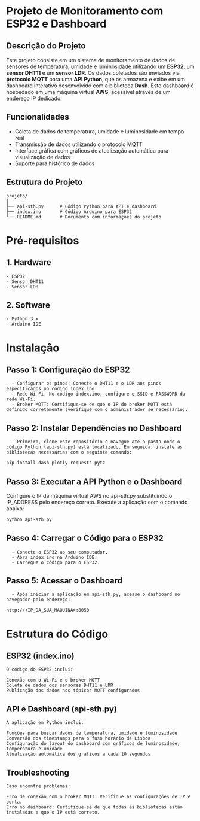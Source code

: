 # Projeto de Monitoramento com ESP32 e Dashboard

## Descrição do Projeto
Este projeto consiste em um sistema de monitoramento de dados de sensores de temperatura, umidade e luminosidade utilizando um **ESP32**, um **sensor DHT11** e um **sensor LDR**. Os dados coletados são enviados via **protocolo MQTT** para uma **API Python**, que os armazena e exibe em um dashboard interativo desenvolvido com a biblioteca **Dash**. Este dashboard é hospedado em uma máquina virtual **AWS**, acessível através de um endereço IP dedicado.

## Funcionalidades
- Coleta de dados de temperatura, umidade e luminosidade em tempo real
- Transmissão de dados utilizando o protocolo MQTT
- Interface gráfica com gráficos de atualização automática para visualização de dados
- Suporte para histórico de dados

## Estrutura do Projeto
```plaintext
projeto/
│
├── api-sth.py      # Código Python para API e dashboard
├── index.ino       # Código Arduino para ESP32
└── README.md       # Documento com informações do projeto
```

# Pré-requisitos
## 1. Hardware
    - ESP32
    - Sensor DHT11
    - Sensor LDR

## 2. Software
    - Python 3.x
    - Arduino IDE

# Instalação
  ## Passo 1: Configuração do ESP32
      - Configurar os pinos: Conecte o DHT11 e o LDR aos pinos especificados no código index.ino.
      - Rede Wi-Fi: No código index.ino, configure o SSID e PASSWORD da rede Wi-Fi.
      - Broker MQTT: Certifique-se de que o IP do broker MQTT está definido corretamente (verifique com o administrador se necessário).

  ## Passo 2: Instalar Dependências no Dashboard
      - Primeiro, clone este repositório e navegue até a pasta onde o código Python (api-sth.py) está localizado. Em seguida, instale as bibliotecas necessárias com o seguinte comando:

```bash
pip install dash plotly requests pytz
```

## Passo 3: Executar a API Python e o Dashboard
Configure o IP da máquina virtual AWS no api-sth.py substituindo o IP_ADDRESS pelo endereço correto.
Execute a aplicação com o comando abaixo:

```bash
python api-sth.py
```

  ## Passo 4: Carregar o Código para o ESP32
      - Conecte o ESP32 ao seu computador.
      - Abra index.ino na Arduino IDE.
      - Carregue o código para o ESP32.

  ## Passo 5: Acessar o Dashboard
      - Após iniciar a aplicação em api-sth.py, acesse o dashboard no navegador pelo endereço:

```plaintext
http://<IP_DA_SUA_MAQUINA>:8050
```

  # Estrutura do Código
  ## ESP32 (index.ino)
    O código do ESP32 inclui:

    Conexão com o Wi-Fi e o broker MQTT
    Coleta de dados dos sensores DHT11 e LDR
    Publicação dos dados nos tópicos MQTT configurados
    
  ## API e Dashboard (api-sth.py)
    A aplicação em Python inclui:

    Funções para buscar dados de temperatura, umidade e luminosidade
    Conversão dos timestamps para o fuso horário de Lisboa
    Configuração do layout do dashboard com gráficos de luminosidade, temperatura e umidade
    Atualização automática dos gráficos a cada 10 segundos

  ## Troubleshooting
    Caso encontre problemas:

    Erro de conexão com o broker MQTT: Verifique as configurações de IP e porta.
    Erro no dashboard: Certifique-se de que todas as bibliotecas estão instaladas e que o IP está correto.
